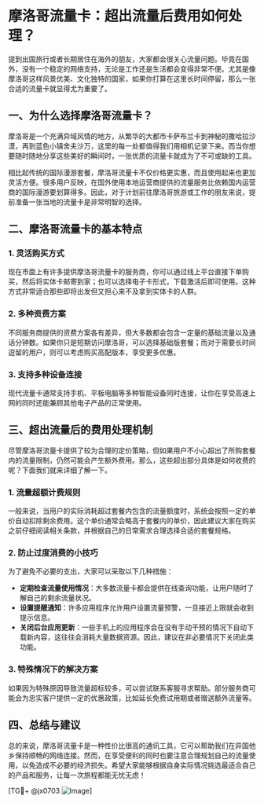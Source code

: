 # 摩洛哥流量卡：超出流量后费用如何处理？

提到出国旅行或者长期居住在海外的朋友，大家都会很关心流量问题。毕竟在国外，没有一个稳定的网络支持，无论是工作还是生活都会变得非常不便。尤其是像摩洛哥这样风景优美、文化独特的国家，如果你打算在这里长时间停留，那么一张合适的流量卡就显得尤为重要了。

## 一、为什么选择摩洛哥流量卡？

摩洛哥是一个充满异域风情的地方，从繁华的大都市卡萨布兰卡到神秘的撒哈拉沙漠，再到蓝色小镇舍夫沙万，这里的每一处都值得我们用相机记录下来。而当你想要随时随地分享这些美好的瞬间时，一张优质的流量卡就成为了不可或缺的工具。

相比起传统的国际漫游套餐，摩洛哥流量卡不仅价格更实惠，而且使用起来也更加灵活方便。很多用户反映，在国外使用本地运营商提供的流量服务比依赖国内运营商的国际漫游要划算得多。因此，对于计划前往摩洛哥旅游或工作的朋友来说，提前准备一张当地的流量卡是非常明智的选择。

## 二、摩洛哥流量卡的基本特点

### 1. 灵活购买方式
现在市面上有许多提供摩洛哥流量卡的服务商，你可以通过线上平台直接下单购买，然后将实体卡邮寄到家；也可以选择电子卡形式，下载激活后即可使用。这种方式非常适合那些即将出发但又担心来不及拿到实体卡的人群。

### 2. 多种资费方案
不同服务商提供的资费方案各有差异，但大多数都会包含一定量的基础流量以及通话分钟数。如果你只是短期访问摩洛哥，可以选择基础版套餐；而对于需要长时间逗留的用户，则可以考虑购买高配版本，享受更多优惠。

### 3. 支持多种设备连接
现代流量卡通常支持手机、平板电脑等多种智能设备同时连接，让你在享受高速上网的同时还能兼顾其他电子产品的正常使用。

## 三、超出流量后的费用处理机制

尽管摩洛哥流量卡提供了较为合理的定价策略，但如果用户不小心超出了所购套餐内的流量限制，仍然可能会产生额外费用。那么，这些超出部分具体是如何收费的呢？下面我们就来详细了解一下。

### 1. 流量超额计费规则
一般来说，当用户的实际消耗超过套餐内包含的流量额度时，系统会按照一定的单价自动扣除剩余费用。这个单价通常会略高于套餐内的单价，因此建议大家在购买之前仔细阅读相关条款，并根据自己的日常需求合理选择合适的套餐规格。

### 2. 防止过度消费的小技巧
为了避免不必要的支出，大家可以采取以下几种措施：
- **定期检查流量使用情况**：大多数流量卡都会提供在线查询功能，让用户随时了解自己的剩余流量状况。
- **设置提醒通知**：许多应用程序允许用户设置流量预警，一旦接近上限就会收到提示信息。
- **关闭后台应用更新**：一些手机上的应用程序会在没有手动干预的情况下自动下载新内容，这往往会消耗大量数据资源。因此，建议在非必要情况下关闭此类功能。

### 3. 特殊情况下的解决方案
如果因为特殊原因导致流量超标较多，可以尝试联系客服寻求帮助。部分服务商可能会为忠实客户提供一定的优惠政策，比如延长免费试用期或者赠送额外流量等。

## 四、总结与建议

总的来说，摩洛哥流量卡是一种性价比很高的通讯工具，它可以帮助我们在异国他乡保持顺畅的网络连接。然而，在享受便利的同时也要注意合理规划自己的流量使用，以免造成不必要的经济损失。希望大家能够根据自身实际情况挑选最适合自己的产品和服务，让每一次旅程都能无忧无虑！

[TG💪+ @jx0703 ![Image](https://github.com/user-attachments/assets/dbca1d08-cadb-493c-b0ec-ad6f7a83f270)]